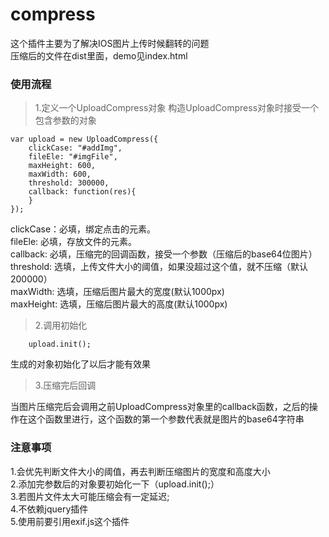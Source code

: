 # compress
这个插件主要为了解决IOS图片上传时候翻转的问题<br>
压缩后的文件在dist里面，demo见index.html

### 使用流程

>1.定义一个UploadCompress对象
构造UploadCompress对象时接受一个包含参数的对象
```
var upload = new UploadCompress({
    clickCase: "#addImg",
    fileEle: "#imgFile",
    maxHeight: 600,
    maxWidth: 600,
    threshold: 300000,
    callback: function(res){
    }
});

```
clickCase：必填，绑定点击的元素。<br>
fileEle: 必填，存放文件的元素。<br>
callback: 必填，压缩完的回调函数，接受一个参数（压缩后的base64位图片）<br>
threshold: 选填，上传文件大小的阈值，如果没超过这个值，就不压缩（默认200000）<br>
maxWidth: 选填，压缩后图片最大的宽度(默认1000px)<br>
maxHeight: 选填，压缩后图片最大的高度(默认1000px)<br>


>2.调用初始化
```
    upload.init();
```
生成的对象初始化了以后才能有效果

>3.压缩完后回调

当图片压缩完后会调用之前UploadCompress对象里的callback函数，之后的操作在这个函数里进行，这个函数的第一个参数代表就是图片的base64字符串

### 注意事项

1.会优先判断文件大小的阈值，再去判断压缩图片的宽度和高度大小<br>
2.添加完参数后的对象要初始化一下（upload.init();）<br>
3.若图片文件太大可能压缩会有一定延迟;<br>
4.不依赖jquery插件<br>
5.使用前要引用exif.js这个插件<br>